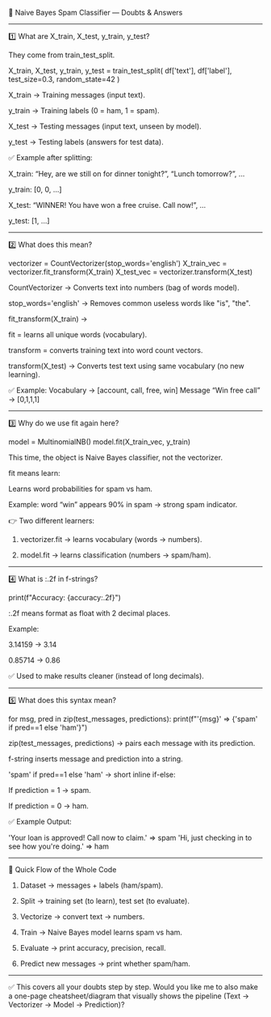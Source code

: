 📘 Naive Bayes Spam Classifier — Doubts & Answers


---

1️⃣ What are X_train, X_test, y_train, y_test?

They come from train_test_split.


X_train, X_test, y_train, y_test = train_test_split(
    df['text'], df['label'], test_size=0.3, random_state=42
)

X_train → Training messages (input text).

y_train → Training labels (0 = ham, 1 = spam).

X_test → Testing messages (input text, unseen by model).

y_test → Testing labels (answers for test data).


✅ Example after splitting:

X_train: “Hey, are we still on for dinner tonight?”, “Lunch tomorrow?”, …

y_train: [0, 0, …]

X_test: “WINNER! You have won a free cruise. Call now!”, …

y_test: [1, …]



---

2️⃣ What does this mean?

vectorizer = CountVectorizer(stop_words='english')
X_train_vec = vectorizer.fit_transform(X_train)
X_test_vec = vectorizer.transform(X_test)

CountVectorizer → Converts text into numbers (bag of words model).

stop_words='english' → Removes common useless words like "is", "the".

fit_transform(X_train) →

fit = learns all unique words (vocabulary).

transform = converts training text into word count vectors.


transform(X_test) → Converts test text using same vocabulary (no new learning).


✅ Example:
Vocabulary → [account, call, free, win]
Message “Win free call” → [0,1,1,1]


---

3️⃣ Why do we use fit again here?

model = MultinomialNB()
model.fit(X_train_vec, y_train)

This time, the object is Naive Bayes classifier, not the vectorizer.

fit means learn:

Learns word probabilities for spam vs ham.

Example: word “win” appears 90% in spam → strong spam indicator.



👉 Two different learners:

1. vectorizer.fit → learns vocabulary (words → numbers).


2. model.fit → learns classification (numbers → spam/ham).




---

4️⃣ What is :.2f in f-strings?

print(f"Accuracy: {accuracy:.2f}")

:.2f means format as float with 2 decimal places.

Example:

3.14159 → 3.14

0.85714 → 0.86



✅ Used to make results cleaner (instead of long decimals).


---

5️⃣ What does this syntax mean?

for msg, pred in zip(test_messages, predictions):
    print(f"'{msg}' => {'spam' if pred==1 else 'ham'}")

zip(test_messages, predictions) → pairs each message with its prediction.

f-string inserts message and prediction into a string.

'spam' if pred==1 else 'ham' → short inline if-else:

If prediction = 1 → spam.

If prediction = 0 → ham.



✅ Example Output:

'Your loan is approved! Call now to claim.' => spam
'Hi, just checking in to see how you're doing.' => ham


---

🎯 Quick Flow of the Whole Code

1. Dataset → messages + labels (ham/spam).


2. Split → training set (to learn), test set (to evaluate).


3. Vectorize → convert text → numbers.


4. Train → Naive Bayes model learns spam vs ham.


5. Evaluate → print accuracy, precision, recall.


6. Predict new messages → print whether spam/ham.




---

✅ This covers all your doubts step by step.
Would you like me to also make a one-page cheatsheet/diagram that visually shows the pipeline (Text → Vectorizer → Model → Prediction)?

